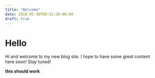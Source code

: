 ```yaml
---
title: "Welcome"
date: 2018-05-30T08:52:26-06:00
draft: true
---
```


# Hello

Hi and welcome to my new blog site.  I hope to have some great content here soon!  Stay tuned!

**this should work**
